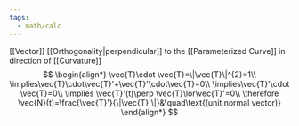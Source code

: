 ```yaml
---
tags:
  - math/calc
---
```

[[Vector]] [[Orthogonality|perpendicular]] to the [[Parameterized Curve]] in direction of [[Curvature]]
$$
\begin{align*}
\vec{T}\cdot \vec{T}=\|\vec{T}\|^{2}=1\\
\implies\vec{T}\cdot\vec{T}'+\vec{T}'\cdot\vec{T}=0\\
\implies\vec{T}'\cdot \vec{T}=0\\
\implies \vec{T}'(t)\perp \vec{T}\lor\vec{T}'=0\\
\therefore \vec{N}(t)=\frac{\vec{T}'}{\|\vec{T}'\|}&\quad\text{(unit normal vector)}
\end{align*}
$$